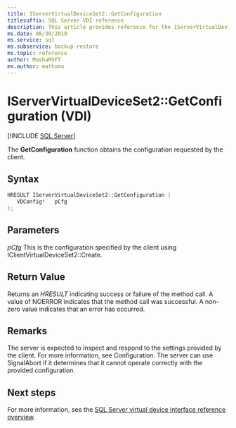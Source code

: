 ```yaml
---
title: IServerVirtualDeviceSet2::GetConfiguration
titlesuffix: SQL Server VDI reference
description: This article provides reference for the IServerVirtualDeviceSet2::GetConfiguration command.
ms.date: 08/30/2019
ms.service: sql
ms.subservice: backup-restore
ms.topic: reference
author: MashaMSFT
ms.author: mathoma
---
```


# IServerVirtualDeviceSet2::GetConfiguration (VDI)

[!INCLUDE [SQL Server](../../../includes/applies-to-version/sqlserver.md)]

The **GetConfiguration** function obtains the configuration requested by the client.

## Syntax

```c
HRESULT IServerVirtualDeviceSet2::GetConfiguration (
   VDConfig*   pCfg
);
```

## Parameters

*pCfg*
This is the configuration specified by the client using IClientVirtualDeviceSet2::Create.

## Return Value

Returns an *HRESULT* indicating success or failure of the method call. A value of NOERROR indicates that the method call was successful. A non-zero value indicates that an error has occurred.

## Remarks

The server is expected to inspect and respond to the settings provided by the client. For more information, see Configuration. The server can use SignalAbort if it determines that it cannot operate correctly with the provided configuration.

## Next steps

For more information, see the [SQL Server virtual device interface reference overview](reference-virtual-device-interface.md).